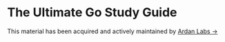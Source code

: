 # The Ultimate Go Study Guide

This material has been acquired and actively maintained by [Ardan Labs →](https://github.com/ardanlabs/gotraining-studyguide)
